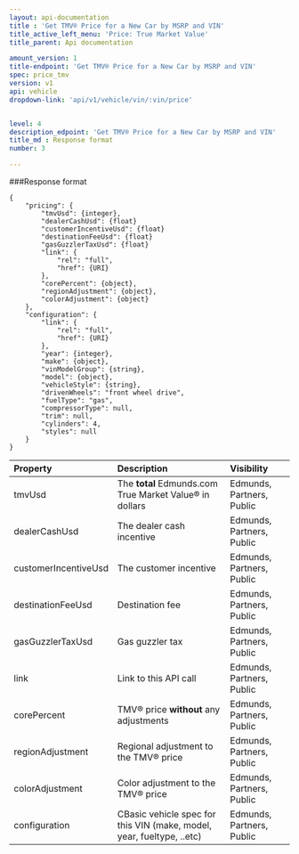 ```yaml
---
layout: api-documentation
title : 'Get TMV® Price for a New Car by MSRP and VIN'
title_active_left_menu: 'Price: True Market Value'
title_parent: Api documentation

amount_version: 1
title-endpoint: 'Get TMV® Price for a New Car by MSRP and VIN'
spec: price_tmv
version: v1
api: vehicle
dropdown-link: 'api/v1/vehicle/vin/:vin/price'


level: 4
description_edpoint: 'Get TMV® Price for a New Car by MSRP and VIN'
title_md : Response format
number: 3

---
```


###Response format

	{
	    "pricing": {
			"tmvUsd": {integer},
		    "dealerCashUsd": {float}
		    "customerIncentiveUsd": {float}
		    "destinationFeeUsd": {float}
		    "gasGuzzlerTaxUsd": {float}
		    "link": {
		        "rel": "full",
		        "href": {URI}
		    },
		    "corePercent": {object},
		    "regionAdjustment": {object},
		    "colorAdjustment": {object}
	    },
	    "configuration": {
	        "link": {
		        "rel": "full",
		        "href": {URI}
		    },
	        "year": {integer},
	        "make": {object},
	        "vinModelGroup": {string},
	        "model": {object},
	        "vehicleStyle": {string},
	        "drivenWheels": "front wheel drive",
	        "fuelType": "gas",
	        "compressorType": null,
	        "trim": null,
	        "cylinders": 4,
	        "styles": null
	    }
	}
	

| Property      | Description                                              	| Visibility                |
|:--------------|:----------------------------------------------------------|:------------------------- |
| tmvUsd	    | The **total** Edmunds.com True Market Value® in dollars	           	| Edmunds, Partners, Public |
| dealerCashUsd | The dealer cash incentive						    | Edmunds, Partners, Public |
| customerIncentiveUsd         | The customer incentive | Edmunds, Partners, Public |
| destinationFeeUsd	        | Destination fee						| Edmunds, Partners, Public |
| gasGuzzlerTaxUsd | Gas guzzler tax					           	| Edmunds, Partners, Public |
| link 			   | Link to this API call				           	| Edmunds, Partners, Public |
| corePercent      | TMV® price **without** any adjustments		    | Edmunds, Partners, Public |
| regionAdjustment | Regional adjustment to the TMV® price			| Edmunds, Partners, Public |
| colorAdjustment  | Color adjustment to the TMV® price	           	| Edmunds, Partners, Public |
| configuration    | CBasic vehicle spec for this VIN (make, model, year, fueltype, ..etc) | Edmunds, Partners, Public |







